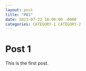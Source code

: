 ```yaml
---
layout: post
title: "P01"
date: 2023-07-22 10:00:00 -0000
categories: CATEGORY-1 CATEGORY-2
---
```


# Post 1
This is the first post.